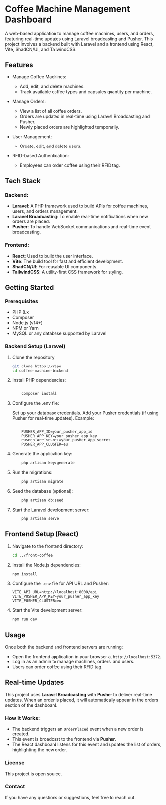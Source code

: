 # Coffee Machine Management Dashboard

A web-based application to manage coffee machines, users, and orders, featuring real-time updates using Laravel broadcasting and Pusher. This project involves a backend built with Laravel and a frontend using React, Vite, ShadCN/UI, and TailwindCSS.

## Features

- Manage Coffee Machines:
  - Add, edit, and delete machines.
  - Track available coffee types and capsules quantity per machine.
  
- Manage Orders:
  - View a list of all coffee orders.
  - Orders are updated in real-time using Laravel Broadcasting and Pusher.
  - Newly placed orders are highlighted temporarily.

- User Management:
  - Create, edit, and delete users.
  
- RFID-based Authentication:
  - Employees can order coffee using their RFID tag.

## Tech Stack

### Backend:
- **Laravel**: A PHP framework used to build APIs for coffee machines, users, and orders management.
- **Laravel Broadcasting**: To enable real-time notifications when new orders are placed.
- **Pusher**: To handle WebSocket communications and real-time event broadcasting.
  
### Frontend:
- **React**: Used to build the user interface.
- **Vite**: The build tool for fast and efficient development.
- **ShadCN/UI**: For reusable UI components.
- **TailwindCSS**: A utility-first CSS framework for styling.

## Getting Started

### Prerequisites

- PHP 8.x
- Composer
- Node.js (v14+)
- NPM or Yarn
- MySQL or any database supported by Laravel

### Backend Setup (Laravel)

1. Clone the repository:
   ```bash
   git clone https://repo
   cd coffee-machine-backend
   ```
2. Install PHP dependencies:

    ```bash

        composer install
    ```
3. Configure the .env file:

    Set up your database credentials.
    Add your Pusher credentials (if using Pusher for real-time updates).
    Example:

    ```env

        PUSHER_APP_ID=your_pusher_app_id
        PUSHER_APP_KEY=your_pusher_app_key
        PUSHER_APP_SECRET=your_pusher_app_secret
        PUSHER_APP_CLUSTER=eu
    ```
4. Generate the application key:

    ```bash
        php artisan key:generate
    ```
5. Run the migrations:

    ```bash
        php artisan migrate
    ```
6. Seed the database (optional):

    ```bash
        php artisan db:seed
    ```
7. Start the Laravel development server:

    ```bash
        php artisan serve

## Frontend Setup (React)

1. Navigate to the frontend directory:

    ```bash
    cd ../front-coffee
    ```

2. Install the Node.js dependencies:

    ```bash
    npm install
    ```

3. Configure the `.env` file for API URL and Pusher:

    ```env
    VITE_API_URL=http://localhost:8000/api
    VITE_PUSHER_APP_KEY=your_pusher_app_key
    VITE_PUSHER_CLUSTER=eu
    ```

4. Start the Vite development server:

    ```bash
    npm run dev
    ```

## Usage

Once both the backend and frontend servers are running:

- Open the frontend application in your browser at `http://localhost:5372`.
- Log in as an admin to manage machines, orders, and users.
- Users can order coffee using their RFID tag.

## Real-time Updates

This project uses **Laravel Broadcasting** with **Pusher** to deliver real-time updates. When an order is placed, it will automatically appear in the orders section of the dashboard.

### How It Works:
- The backend triggers an `OrderPlaced` event when a new order is created.
- This event is broadcast to the frontend via **Pusher**.
- The React dashboard listens for this event and updates the list of orders, highlighting the new order.

### License
This project is open source.

### Contact
If you have any questions or suggestions, feel free to reach out.